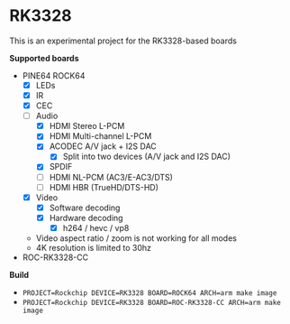 # RK3328

This is an experimental project for the RK3328-based boards

**Supported boards**

* PINE64 ROCK64
    * [x] LEDs
    * [x] IR    
    * [x] CEC
    * [ ] Audio
      * [x] HDMI Stereo L-PCM
      * [x] HDMI Multi-channel L-PCM
      * [x] ACODEC A/V jack + I2S DAC
        * [x] Split into two devices (A/V jack and I2S DAC)
      * [x] SPDIF
      * [ ] HDMI NL-PCM (AC3/E-AC3/DTS)
      * [ ] HDMI HBR (TrueHD/DTS-HD)
    * [x] Video
      * [x] Software decoding
      * [x] Hardware decoding
        * [x] h264 / hevc / vp8
    * Video aspect ratio / zoom is not working for all modes
    * 4K resolution is limited to 30hz
* ROC-RK3328-CC

**Build**

* `PROJECT=Rockchip DEVICE=RK3328 BOARD=ROCK64 ARCH=arm make image`
* `PROJECT=Rockchip DEVICE=RK3328 BOARD=ROC-RK3328-CC ARCH=arm make image`
